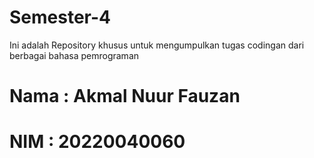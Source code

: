 # Semester-4
Ini adalah Repository khusus untuk mengumpulkan tugas codingan dari berbagai bahasa pemrograman

# Nama : Akmal Nuur Fauzan
# NIM  : 20220040060
